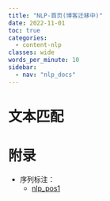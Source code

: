 ```yaml
---
title: "NLP-首页(博客迁移中)"
date: 2022-11-01
toc: true
categories:
  - content-nlp
classes: wide
words_per_minute: 10
sidebar:
  - nav: "nlp_docs"
---
```


# 文本匹配




# 附录
- 序列标注：
  - [nlp_pos1]


[nlp_my_project]:https://github.com/Iven2166/models-learning/tree/main/deep-learning/NLP-models
[nlp_pos1]:https://zhuanlan.zhihu.com/p/268579769